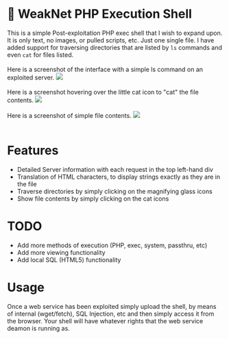 # &#128026; WeakNet PHP Execution Shell
This is a simple Post-exploitation PHP exec shell that I wish to expand upon. It is only text, no images, or pulled scripts, etc. Just one single file. I have added support for traversing directories that are listed by <code>ls</code> commands and even <code>cat</code> for files listed.<br />
<br />
Here is a screenshot of the interface with a simple ls command on an exploited server.
<img src="https://weaknetlabs.com/images/wpes_0.PNG"/><br /><br />
Here is a screenshot hovering over the little cat icon to "cat" the file contents.
<img src="https://weaknetlabs.com/images/wpes_1.png"/><br /><br />
Here is a screenshot of simple file contents.
<img src="https://weaknetlabs.com/images/wpes_2.PNG"/><br /><br />

# Features

<ul>
  <li>Detailed Server information with each request in the top left-hand div</li>
  <li>Translation of HTML characters, to display strings exactly as they are in the file</li>
  <li>Traverse directories by simply clicking on the magnifying glass icons</li>
  <li>Show file contents by simply clicking on the cat icons</li>
</ul>

# TODO
<ul>
  <li>Add more methods of execution (PHP, exec, system, passthru, etc)</li>
  <li>Add more viewing functionality</li>
  <li>Add local SQL (HTML5) functionality</li>
</ul>

# Usage
Once a web service has been exploited simply upload the shell, by means of internal (wget/fetch), SQL Injection, etc and then simply access it from the browser. Your shell will have whatever rights that the web service deamon is running as.
